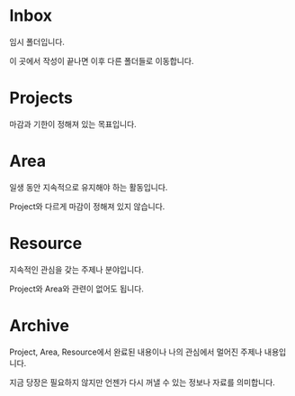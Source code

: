 # Inbox

임시 폴더입니다.

이 곳에서 작성이 끝나면 이후 다른 폴더들로 이동합니다.

# Projects

마감과 기한이 정해져 있는 목표입니다.

# Area

일생 동안 지속적으로 유지해야 하는 활동입니다.

Project와 다르게 마감이 정해져 있지 않습니다.

# Resource

지속적인 관심을 갖는 주제나 분야입니다.

Project와 Area와 관련이 없어도 됩니다.

# Archive

Project, Area, Resource에서 완료된 내용이나 나의 관심에서 멀어진 주제나 내용입니다.

지금 당장은 필요하지 않지만 언젠가 다시 꺼낼 수 있는 정보나 자료를 의미합니다.